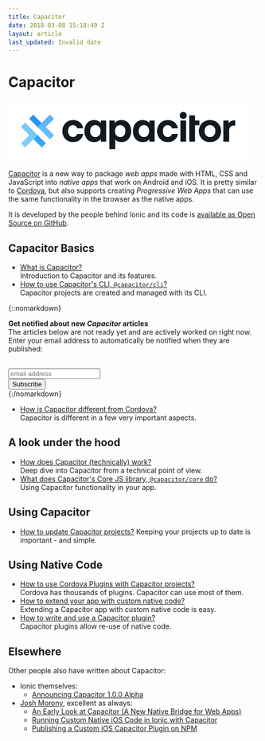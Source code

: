 ```yaml
---
title: Capacitor
date: 2018-03-08 15:18:49 Z
layout: article
last_updated: Invalid date
---
```


# Capacitor

![Capacitor Logo](capacitor/images/capacitor-logo.jpg)

[Capacitor](https://capacitor.ionicframework.com/) is a new way to package _web apps_ made with HTML, CSS and JavaScript into _native apps_ that work on Android and iOS. It is pretty similar to [Cordova](https://cordova.apache.org), but also supports creating _Progressive Web Apps_ that can use the same functionality in the browser as the native apps.

It is developed by the people behind Ionic and its code is [available as Open Source on GitHub](https://github.com/ionic-team/capacitor).

## Capacitor Basics

* [What is Capacitor?](capacitor/overview.md)  
  Introduction to Capacitor and its features.
* [How to use Capacitor's CLI, `@capacitor/cli`?](capacitor/cli.md)  
  Capacitor projects are created and managed with its CLI.

{::nomarkdown}
<div id="update-box">

  <strong>Get notified about new <em>Capacitor</em> articles</strong><br>
  The articles below are not ready yet and are actively worked on right now. Enter your email address to automatically be notified when they are published:<br>
  <br>

<!-- Begin MailChimp Signup Form -->
<link href="//cdn-images.mailchimp.com/embedcode/horizontal-slim-10_7.css" rel="stylesheet" type="text/css">
<style type="text/css">
  #mc_embed_signup{ clear:left; font:14px Helvetica,Arial,sans-serif; width:100%;}
</style>
<div id="mc_embed_signup">
  <form action="//zone.us16.list-manage.com/subscribe/post?u=343ee35d12246a68f6310af0c&amp;id=ada3d479a5" method="post" id="mc-embedded-subscribe-form" name="mc-embedded-subscribe-form" class="validate" target="_blank" novalidate>
    <div id="mc_embed_signup_scroll">
      <input type="email" value="" name="EMAIL" class="email" id="mce-EMAIL" placeholder="email address" required>
        <!-- real people should not fill this in and expect good things - do not remove this or risk form bot signups-->
      <div style="position: absolute; left: -5000px;" aria-hidden="true"><input type="text" name="b_343ee35d12246a68f6310af0c_ada3d479a5" tabindex="-1" value=""></div>
      <div class="clear"><input type="submit" value="Subscribe" name="subscribe" id="mc-embedded-subscribe" class="button"></div>
    </div>
  </form>
</div>
<!--End mc_embed_signup-->

</div>
{:/nomarkdown}

<div id="future-content">

* [How is Capacitor different from Cordova?](capacitor/differences-between-capacitor-and-cordova.md)  
  Capacitor is different in a few very important aspects.

## A look under the hood

* [How does Capacitor (technically) work?](capacitor/deep-dive-into-capacitor.md)  
  Deep dive into Capacitor from a technical point of view.
* [What does Capacitor's Core JS library, `@capacitor/core` do?](capacitor/core.md)  
  Using Capacitor functionality in your app.

## Using Capacitor

* [How to update Capacitor projects?]()
  Keeping your projects up to date is important - and simple.

## Using Native Code

* [How to use Cordova Plugins with Capacitor projects?]()  
  Cordova has thousands of plugins. Capacitor can use most of them.
* [How to extend your app with custom native code?]()  
  Extending a Capacitor app with custom native code is easy.
* [How to write and use a Capacitor plugin?]()  
  Capacitor plugins allow re-use of native code.

</div>

## Elsewhere

Other people also have written about Capacitor:

* Ionic themselves:
  * [Announcing Capacitor 1.0.0 Alpha](https://blog.ionicframework.com/announcing-capacitor-1-0-0-alpha/)
* [Josh Morony](https://www.joshmorony.com), excellent as always:
  * [An Early Look at Capacitor (A New Native Bridge for Web Apps)](https://www.joshmorony.com/an-early-look-at-capacitor-a-new-native-bridge-for-web-apps/)
  * [Running Custom Native iOS Code in Ionic with Capacitor](https://www.joshmorony.com/running-custom-native-ios-code-in-ionic-with-capacitor/)
  * [Publishing a Custom iOS Capacitor Plugin on NPM](https://www.joshmorony.com/publishing-a-custom-ios-capacitor-plugin-on-npm/)
